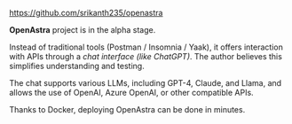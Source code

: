 https://github.com/srikanth235/openastra

**OpenAstra**
project is in the alpha stage.

Instead of traditional tools (Postman / Insomnia / Yaak), it offers interaction with APIs through a *chat interface (like ChatGPT)*. The author believes this simplifies understanding and testing.

The chat supports various LLMs, including GPT-4, Claude, and Llama, and allows the use of OpenAI, Azure OpenAI, or other compatible APIs.

Thanks to Docker, deploying OpenAstra can be done in minutes.

